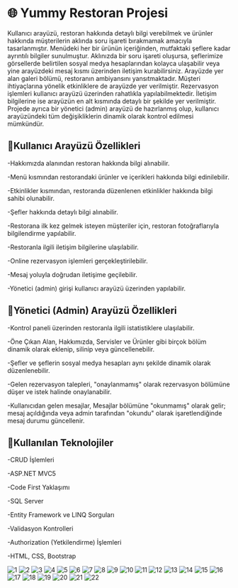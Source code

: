 

# 🌐 Yummy Restoran Projesi 
Kullanıcı arayüzü, restoran hakkında detaylı bilgi verebilmek ve ürünler hakkında müşterilerin aklında soru işareti bırakmamak amacıyla tasarlanmıştır.
Menüdeki her bir ürünün içeriğinden, mutfaktaki şeflere kadar ayrıntılı bilgiler sunulmuştur. Aklınızda bir soru işareti oluşursa, şeflerimize görsellerde belirtilen sosyal medya hesaplarından kolayca ulaşabilir veya yine arayüzdeki mesaj kısmı üzerinden iletişim kurabilirsiniz.
Arayüzde yer alan galeri bölümü, restoranın ambiyansını yansıtmaktadır. Müşteri ihtiyaçlarına yönelik etkinliklere de arayüzde yer verilmiştir.
Rezervasyon işlemleri kullanıcı arayüzü üzerinden rahatlıkla yapılabilmektedir. İletişim bilgilerine ise arayüzün en alt kısmında detaylı bir şekilde yer verilmiştir.
Projede ayrıca bir yönetici (admin) arayüzü de hazırlanmış olup, kullanıcı arayüzündeki tüm değişikliklerin dinamik olarak kontrol edilmesi mümkündür.

## 🌟Kullanıcı Arayüzü Özellikleri
-Hakkımızda alanından restoran hakkında bilgi alınabilir.

-Menü kısmından restorandaki ürünler ve içerikleri hakkında bilgi edinilebilir.

-Etkinlikler kısmından, restoranda düzenlenen etkinlikler hakkında bilgi sahibi olunabilir.

-Şefler hakkında detaylı bilgi alınabilir.

-Restorana ilk kez gelmek isteyen müşteriler için, restoran fotoğraflarıyla bilgilendirme yapılabilir.

-Restoranla ilgili iletişim bilgilerine ulaşılabilir.

-Online rezervasyon işlemleri gerçekleştirilebilir.

-Mesaj yoluyla doğrudan iletişime geçilebilir.

-Yönetici (admin) girişi kullanıcı arayüzü üzerinden yapılabilir.

## 🌟Yönetici (Admin) Arayüzü Özellikleri
-Kontrol paneli üzerinden restoranla ilgili istatistiklere ulaşılabilir.

-Öne Çıkan Alan, Hakkımızda, Servisler ve Ürünler gibi birçok bölüm dinamik olarak eklenip, silinip veya güncellenebilir.

-Şefler ve şeflerin sosyal medya hesapları aynı şekilde dinamik olarak düzenlenebilir.

-Gelen rezervasyon talepleri, "onaylanmamış" olarak rezervasyon bölümüne düşer ve istek halinde onaylanabilir.

-Kullanıcıdan gelen mesajlar, Mesajlar bölümüne "okunmamış" olarak gelir; mesaj açıldığında veya admin tarafından "okundu" olarak işaretlendiğinde mesaj durumu güncellenir.

## 🌟Kullanılan Teknolojiler
-CRUD İşlemleri

-ASP.NET MVC5

-Code First Yaklaşımı

-SQL Server

-Entity Framework ve LINQ Sorguları

-Validasyon Kontrolleri

-Authorization (Yetkilendirme) İşlemleri

-HTML, CSS, Bootstrap


![1](https://github.com/user-attachments/assets/7b20be9a-8b5e-4a83-a7de-9d80769b1bd2)
![2](https://github.com/user-attachments/assets/fba6867a-3897-4351-8485-7dc1fee2c72c)
![3](https://github.com/user-attachments/assets/73c7fed2-1466-43d4-ac4c-c51891e6ce4f)
![4](https://github.com/user-attachments/assets/5b19a449-cfa0-4ce5-b868-f14ee5a364f3)
![5](https://github.com/user-attachments/assets/468c8d1b-198e-44f3-a2f2-e097a8e85c54)
![6](https://github.com/user-attachments/assets/41484251-b1db-4d9f-80ce-ba99a6cb3765)
![7](https://github.com/user-attachments/assets/bc6fe180-4a34-4b60-b7da-e6c1b13a1c0e)
![8](https://github.com/user-attachments/assets/3000d61e-23d7-4f7a-abdf-1570958a9b2b)
![9](https://github.com/user-attachments/assets/d874f37d-c7da-436e-a381-22c1a016fa18)
![10](https://github.com/user-attachments/assets/f4e0ad95-6bf3-4e8e-b2fa-6ec79213377d)
![11](https://github.com/user-attachments/assets/d1dfcd25-41f8-4eee-a7ab-1e713eb79cfb)
![12](https://github.com/user-attachments/assets/387cfda4-b791-415f-b79e-bcf707746998)
![13](https://github.com/user-attachments/assets/64d42977-6600-41c6-8c90-7d44f62ae34a)
![14](https://github.com/user-attachments/assets/151ae335-4c8b-4613-8035-ec24a9fdd1fe)
![15](https://github.com/user-attachments/assets/de2851e0-964a-4962-bf95-42c10eeb624c)
![16](https://github.com/user-attachments/assets/aad925f9-5689-4c53-a88d-bd51ae975801)
![17](https://github.com/user-attachments/assets/ad1b5199-6cec-418c-bab6-fc6d6aae1919)
![18](https://github.com/user-attachments/assets/e3262d2d-1301-489c-81a3-95475d4d836b)
![19](https://github.com/user-attachments/assets/9b29c6c4-8962-4b10-95c3-8edf78686ab8)
![20](https://github.com/user-attachments/assets/2441fd39-e6a9-4283-928f-9fe0f12ad63d)
![21](https://github.com/user-attachments/assets/1658b42f-b1c1-4e9c-94aa-e7f238e77da4)
![22](https://github.com/user-attachments/assets/3d6083cc-7580-4dbd-b9b2-3b3873d34f31)

